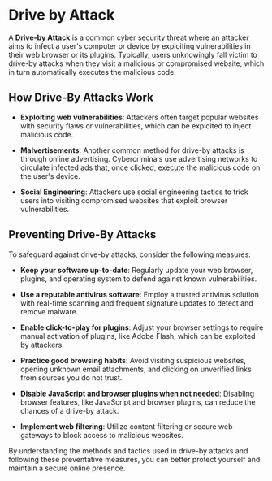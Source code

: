 # Drive by Attack

A **Drive-by Attack** is a common cyber security threat where an attacker aims to infect a user's computer or device by exploiting vulnerabilities in their web browser or its plugins. Typically, users unknowingly fall victim to drive-by attacks when they visit a malicious or compromised website, which in turn automatically executes the malicious code.

## How Drive-By Attacks Work

- **Exploiting web vulnerabilities**: Attackers often target popular websites with security flaws or vulnerabilities, which can be exploited to inject malicious code.

- **Malvertisements**: Another common method for drive-by attacks is through online advertising. Cybercriminals use advertising networks to circulate infected ads that, once clicked, execute the malicious code on the user's device.

- **Social Engineering**: Attackers use social engineering tactics to trick users into visiting compromised websites that exploit browser vulnerabilities.

## Preventing Drive-By Attacks

To safeguard against drive-by attacks, consider the following measures:

- **Keep your software up-to-date**: Regularly update your web browser, plugins, and operating system to defend against known vulnerabilities.

- **Use a reputable antivirus software**: Employ a trusted antivirus solution with real-time scanning and frequent signature updates to detect and remove malware.

- **Enable click-to-play for plugins**: Adjust your browser settings to require manual activation of plugins, like Adobe Flash, which can be exploited by attackers.

- **Practice good browsing habits**: Avoid visiting suspicious websites, opening unknown email attachments, and clicking on unverified links from sources you do not trust.

- **Disable JavaScript and browser plugins when not needed**: Disabling browser features, like JavaScript and browser plugins, can reduce the chances of a drive-by attack.

- **Implement web filtering**: Utilize content filtering or secure web gateways to block access to malicious websites.

By understanding the methods and tactics used in drive-by attacks and following these preventative measures, you can better protect yourself and maintain a secure online presence.